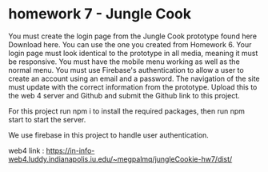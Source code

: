 # homework 7 - Jungle Cook

You must create the login page from the Jungle Cook prototype found here Download here. You can use the one you created from Homework 6.
Your login page must look identical to the prototype in all media, meaning it must be responsive.
You must have the mobile menu working as well as the normal menu.
You must use Firebase's authentication to allow a user to create an account using an email and a password.
The navigation of the site must update with the correct information from the prototype.
Upload this to the web 4 server and Github and submit the Github link to this project.

For this project run npm i to install the required packages, then run npm start to start the server.

We use firebase in this project to handle user authentication.

web4 link :
https://in-info-web4.luddy.indianapolis.iu.edu/~megpalmq/jungleCookie-hw7/dist/
